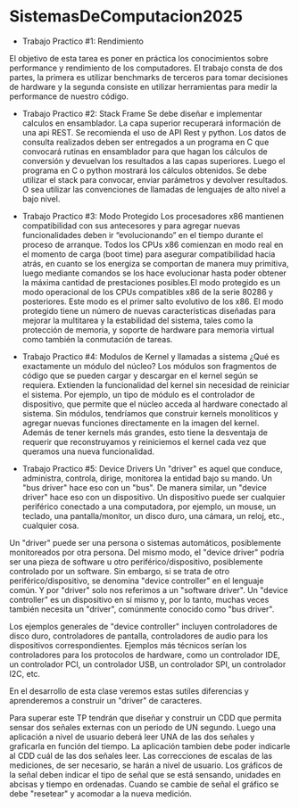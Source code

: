 # SistemasDeComputacion2025

- Trabajo Practico #1: Rendimiento

El objetivo de esta tarea es poner en práctica los conocimientos sobre performance y rendimiento de los computadores. El trabajo consta de dos partes, la primera es utilizar benchmarks de terceros para tomar decisiones de hardware y la segunda consiste en utilizar herramientas para medir la performance de nuestro código.

- Trabajo Practico #2: Stack Frame
Se debe diseñar e implementar calculos en ensamblador. La capa superior recuperará información de una api REST. Se recomienda el uso de API Rest y python. Los datos de consulta realizados deben ser entregados a un programa en C que convocará rutinas en ensamblador para que hagan los cálculos de conversión y devuelvan los resultados a las capas superiores. Luego el programa en C o python mostrará los cálculos obtenidos.
Se debe utilizar el stack para convocar, enviar parámetros y devolver resultados. O sea utilizar las convenciones de llamadas de lenguajes de alto nivel a bajo nivel.

- Trabajo Practico #3: Modo Protegido
Los procesadores x86 mantienen compatibilidad con sus antecesores y para agregar nuevas funcionalidades deben ir “evolucionando” en el tiempo durante el proceso de arranque. Todos los CPUs x86 comienzan en modo real en el momento de carga (boot time) para asegurar compatibilidad hacia atrás,  en cuanto se los energiza se comportan  de manera muy primitiva, luego mediante comandos se los hace evolucionar hasta poder obtener la máxima cantidad de prestaciones posibles.El modo protegido es un modo operacional de los CPUs compatibles x86 de la serie 80286 y posteriores. Este modo es el primer salto evolutivo de los x86. El modo protegido tiene un número de nuevas características diseñadas para mejorar la multitarea y la estabilidad del sistema, tales como la protección de memoria, y soporte de hardware para memoria virtual como también la conmutación de tareas.

- Trabajo Practico #4: Modulos de Kernel y llamadas a sistema
¿Qué es exactamente un módulo del núcleo? Los módulos son fragmentos de código que se pueden cargar y descargar en el kernel según se requiera. Extienden la funcionalidad del kernel sin necesidad de reiniciar el sistema. Por ejemplo, un tipo de módulo es el controlador de dispositivo, que permite que el núcleo acceda al hardware conectado al sistema. Sin módulos, tendríamos que construir kernels monolíticos y agregar nuevas funciones directamente en la imagen del kernel. Además de tener kernels más grandes, esto tiene la desventaja de requerir que reconstruyamos y reiniciemos el kernel cada vez que queramos una nueva funcionalidad.

- Trabajo Practico #5: Device Drivers
Un "driver" es aquel que conduce, administra, controla, dirige, monitorea la entidad bajo su mando. Un "bus driver" hace eso con un "bus". De manera similar, un "device driver" hace eso con un dispositivo. Un dispositivo puede ser cualquier periférico conectado a una computadora, por ejemplo, un mouse, un teclado, una pantalla/monitor, un disco duro, una cámara, un reloj, etc., cualquier cosa.

Un "driver" puede ser una persona o sistemas automáticos, posiblemente monitoreados por otra persona. Del mismo modo, el "device driver" podría ser una pieza de software u otro periférico/dispositivo, posiblemente controlado por un software. Sin embargo, si se trata de otro periférico/dispositivo, se denomina "device controller" en el lenguaje común. Y por "driver" solo nos referimos a un "software driver". Un "device controller" es un dispositivo en sí mismo y, por lo tanto, muchas veces también necesita un "driver", comúnmente conocido como "bus driver".

Los ejemplos generales de "device controller" incluyen controladores de disco duro, controladores de pantalla, controladores de audio para los dispositivos correspondientes. Ejemplos más técnicos serían los controladores para los protocolos de hardware, como un controlador IDE, un controlador PCI, un controlador USB, un controlador SPI, un controlador I2C, etc. 

En el desarrollo de esta clase veremos estas sutiles diferencias y aprenderemos a construir un "driver" de caracteres.

Para superar este TP tendrán que diseñar y construir un CDD que permita sensar dos señales externas con un periodo de UN segundo. Luego una aplicación a nivel de usuario deberá leer UNA de las dos señales y graficarla en función del tiempo. La aplicación tambien debe poder indicarle al CDD cuál de las dos señales leer. Las correcciones de escalas de las mediciones, de ser necesario, se harán a nivel de usuario. Los gráficos de la señal deben indicar el tipo de señal que se
está sensando, unidades en abcisas y tiempo en ordenadas. Cuando se cambie de señal el gráfico se debe "resetear" y acomodar a la nueva medición.
